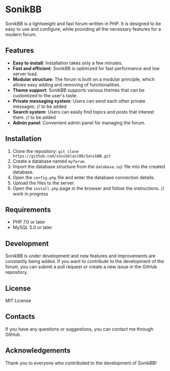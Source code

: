 # SonikBB

SonikBB is a lightweight and fast forum written in PHP. It is designed to be easy to use and configure, while providing all the necessary features for a modern forum.

## Features

*   **Easy to install**: Installation takes only a few minutes.
*   **Fast and efficient**: SonikBB is optimized for fast performance and low server load.
*   **Modular structure**: The forum is built on a modular principle, which allows easy adding and removing of functionalities.
*   **Theme support**: SonikBB supports various themes that can be customized to the user's taste.
*   **Private messaging system**: Users can send each other private messages. // to be added
*   **Search system**: Users can easily find topics and posts that interest them. // to be added
*   **Admin panel**: Convenient admin panel for managing the forum.

## Installation

1.  Clone the repository: `git clone https://github.com/sonikblast88/SonikBB.git`
2.  Create a database named `myforum`.
3.  Import the database structure from the `database.sql` file into the created database.
4.  Open the `config.php` file and enter the database connection details.
5.  Upload the files to the server.
6.  Open the `install.php` page in the browser and follow the instructions. // work in progress

## Requirements

*   PHP 7.0 or later
*   MySQL 5.0 or later

## Development

SonikBB is under development and new features and improvements are constantly being added. If you want to contribute to the development of the forum, you can submit a pull request or create a new issue in the GitHub repository.

## License

MIT License

## Contacts

If you have any questions or suggestions, you can contact me through GitHub.

## Acknowledgements

Thank you to everyone who contributed to the development of SonikBB!
